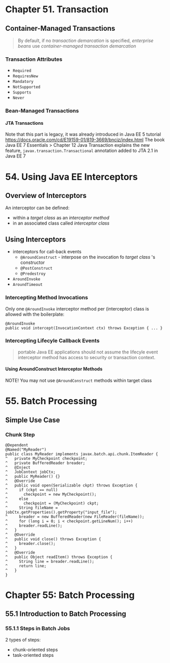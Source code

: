 # Chapter 51. Transaction
## Container-Managed Transactions
> By default, if no *transaction demarcation* is specified, *enterprise beans* use *container-managed transaction demarcation*

### Transaction Attributes
 * `Required`
 * `RequiresNew`
 * `Mandatory`
 * `NotSupported`
 * `Supports`
 * `Never`
### Bean-Managed Transactions
#### JTA Transactions
Note that this part is legacy, it was already introduced in Java EE 5 tutorial https://docs.oracle.com/cd/E19159-01/819-3669/bnciz/index.html The book Java EE 7 Essentials > Chapter 12 Java Transaction explains the new feature, `javax.transaction.Transactional` annotation added to JTA 2.1 in Java EE 7

# 54. Using Java EE Interceptors
## Overview of Interceptors
An interceptor can be defined: 
 * within a *target class* as an *interceptor method*
 * in an associated class called *interceptor class*
## Using Interceptors

* interceptors for call-back events
  * `@AroundConstruct` - interpose on the invocation fo *target class* 's constructor
  * `@PostConstruct`
  * `@Predestroy`
* `AroundInvoke`
* `AroundTimeout`

### Intercepting Method Invocations
Only one `@AroundInvoke` interceptor method per (interceptor) class is allowed with the boilerplate:

```
@AroundInvoke
public void intercept(InvocationContext ctx) throws Exception { ... }
```
### Intercepting Lifecyle Callback Events
> portable Java EE applications should not assume the lifecyle event interceptor method has access to security or transaction context.
#### Using AroundConstruct Interceptor Methods
NOTE! You may not use `@AroundConstruct` methods within target class

# 55. Batch Processing
## Simple Use Case
### Chunk Step
```
@Dependent
@Named("MyReader")
public class MyReader implements javax.batch.api.chunk.ItemReader {
^	private MyCheckpoint checkpoint;
^	private BufferedReader breader;
^	@Inject
^	JobContext jobCtx;
^	public MyReader() {}
^	@Override
^	public void open(Serializable ckpt) throws Exception {
^	  if (ckpt == null)
^	    checkpoint = new MyCheckpoint();
^	  else
^	    checkpoint = (MyCheckpoint) ckpt;
^	  String fileName = jobCtx.getProperties().getProperty("input_file");
^	  breader = new BufferedReader(new FileReader(fileName));
^	  for (long i = 0; i < checkpoint.getLineNum(); i++)
^	  breader.readLine();
^	}
^	@Override
^	public void close() throws Exception {
^	  breader.close();
^	}
^	@Override
^	public Object readItem() throws Exception {
^	  String line = breader.readLine();
^	  return line;
^	}
}
```
# Chapter 55: Batch Processing
## 55.1 Introduction to Batch Processing
### 55.1.1 Steps in Batch Jobs
2 types of steps:
* chunk-oriented steps
* task-oriented steps

